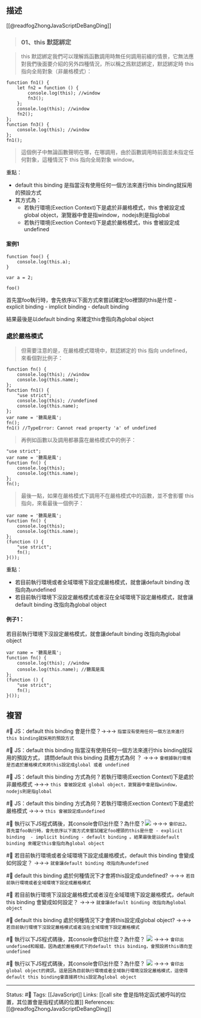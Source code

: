 ## 描述
[[@readfogZhongJavaScriptDeBangDing]]



> ### **01、this 默認綁定**

> this 默認綁定我們可以理解爲函數調用時無任何調用前綴的情景，它無法應對我們後面要介紹的另外四種情況，所以稱之爲默認綁定，默認綁定時 this 指向全局對象（非嚴格模式）：

```
function fn1() {
    let fn2 = function () {
        console.log(this); //window
        fn3();
    };
    console.log(this); //window
    fn2();
};
function fn3() {
    console.log(this); //window
};
fn1();
```

> 這個例子中無論函數聲明在哪，在哪調用，由於函數調用時前面並未指定任何對象，這種情況下 this 指向全局對象 window。


重點：
- default this binding 是指當沒有使用任何一個方法來進行this binding就採用的預設方式
- 其方式為：
	- 若執行環境(Exection Context)下是處於非嚴格模式，this 會被設定成 global object，瀏覽器中會是指window，nodejs則是指global
	- 若執行環境(Exection Context)下是處於嚴格模式，this 會被設定成undefined


#### 案例1
```
function foo() {
	console.log(this.a);
}

var a = 2;

foo()
```

首先當foo執行時，會先依序以下面方式來嘗試確定foo裡頭的this是什麼
	- explicit binding 
	- implicit binding
	- default binding 

結果最後是以default binding 來確定this會指向為global object



### 處於嚴格模式

> 但需要注意的是，在嚴格模式環境中，默認綁定的 this 指向 undefined，來看個對比例子：
```
function fn() {
    console.log(this); //window
    console.log(this.name);
};
function fn1() {
    "use strict";
    console.log(this); //undefined
    console.log(this.name);
};
var name = '聽風是風';
fn(); 
fn1() //TypeError: Cannot read property 'a' of undefined
```

> 再例如函數以及調用都暴露在嚴格模式中的例子：
```
"use strict";
var name = '聽風是風';
function fn() {
    console.log(this); 
    console.log(this.name);
};
fn();
```

>最後一點，如果在嚴格模式下調用不在嚴格模式中的函數，並不會影響 this 指向，來看最後一個例子：
```
var name = '聽風是風';
function fn() {
    console.log(this); 
    console.log(this.name); 
};
(function () {
    "use strict";
    fn();
}());
```

重點：
- 若目前執行環境或者全域環境下設定成嚴格模式，就會讓default binding 改指向為undefined
- 若目前執行環境下沒設定嚴格模式或者沒在全域環境下設定嚴格模式，就會讓default binding 改指向為global object

#### 例子1：



若目前執行環境下沒設定嚴格模式，就會讓default binding 改指向為global object
```
var name = '聽風是風';
function fn() {
    console.log(this); //window
    console.log(this.name); //聽風是風
};
(function () {
    "use strict";
    fn();
}());
```

## 複習

#🧠 JS：default this binding  會是什麼？->->-> `指當沒有使用任何一個方法來進行this binding就採用的預設方式`
<!--SR:!2022-11-29,30,248-->

#🧠 JS：default this binding 指當沒有使用任何一個方法來進行this binding就採用的預設方式， 請問default this binding  具體方式為何 ？ ->->-> `會根據執行環境是否處於嚴格模式來將this設定成global 或者 undefined`
<!--SR:!2022-12-20,40,228-->


#🧠 JS：default this binding  方式為何？若執行環境(Exection Context)下是處於非嚴格模式 ->->-> `this 會被設定成 global object，瀏覽器中會是指window，nodejs則是指global`
<!--SR:!2022-11-27,30,248-->

#🧠 JS：default this binding  方式為何？若執行環境(Exection Context)下是處於嚴格模式 ->->-> `this 會被設定成undefined`
<!--SR:!2022-11-17,25,250-->

#🧠 執行以下JS程式碼後，其console會印出什麼？為什麼？![](https://res.cloudinary.com/dqfxgtyoi/image/upload/v1665409945/blog/javascript/this-binding/default-this-binding-example1_xcvvzd.png) ->->-> `會印出2。 首先當foo執行時，會先依序以下面方式來嘗試確定foo裡頭的this是什麼 - explicit binding  - implicit binding - default binding 。結果最後是以default binding 來確定this會指向為global object`
<!--SR:!2022-12-02,32,248-->


#🧠 若目前執行環境或者全域環境下設定成嚴格模式，default this binding 會變成如何設定？ ->->-> `就會讓default binding 改指向為undefined`
<!--SR:!2022-11-28,30,248-->

#🧠 default this binding 處於何種情況下才會將this設定成undefined? ->->-> `若目前執行環境或者全域環境下設定成嚴格模式`
<!--SR:!2022-12-11,38,248-->

#🧠 若目前執行環境下沒設定嚴格模式或者沒在全域環境下設定嚴格模式，default this binding 會變成如何設定？ ->->-> `就會讓default binding 改指向為global object`
<!--SR:!2022-12-01,31,248-->

#🧠 default this binding 處於何種情況下才會將this設定成global object?  ->->-> `若目前執行環境下沒設定嚴格模式或者沒在全域環境下設定嚴格模式`
<!--SR:!2022-11-21,28,250-->

#🧠 執行以下JS程式碼後，其console會印出什麼？為什麼？ ![](https://res.cloudinary.com/dqfxgtyoi/image/upload/v1665410534/blog/javascript/this-binding/strict-default-this-binding-example1_rqracf.png) ->->-> `會印出undefined和報錯，因為處於嚴格模式下的default this binding，會預設將this導向至undefined`
<!--SR:!2022-12-02,21,210-->

#🧠 執行以下JS程式碼後，其console會印出什麼？為什麼？ ![](https://res.cloudinary.com/dqfxgtyoi/image/upload/v1665410534/blog/javascript/this-binding/strict-default-this-binding-example2_fa4qff.png) ->->-> `會印出global object的資訊。這是因為目前執行環境或者全域執行環境沒設定嚴格模式，這使得default this binding會直接將this設定為global object`
<!--SR:!2022-12-19,44,248-->



---
Status: #🌱 
Tags:
[[JavaScript]]
Links:
[[call site 會是指特定函式被呼叫的位置，其位置會是指程式碼的位置]]
References:
[[@readfogZhongJavaScriptDeBangDing]]
